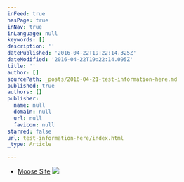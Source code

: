 ```yaml
---
inFeed: true
hasPage: true
inNav: true
inLanguage: null
keywords: []
description: ''
datePublished: '2016-04-22T19:22:14.325Z'
dateModified: '2016-04-22T19:22:14.095Z'
title: ''
author: []
sourcePath: _posts/2016-04-21-test-information-here.md
published: true
authors: []
publisher:
  name: null
  domain: null
  url: null
  favicon: null
starred: false
url: test-information-here/index.html
_type: Article

---
```

* [Moose Site][0]
![](https://the-grid-user-content.s3-us-west-2.amazonaws.com/7b66575a-22d7-4442-85e3-b1a56fbeba7c.jpg)

[0]: www.948moose.com